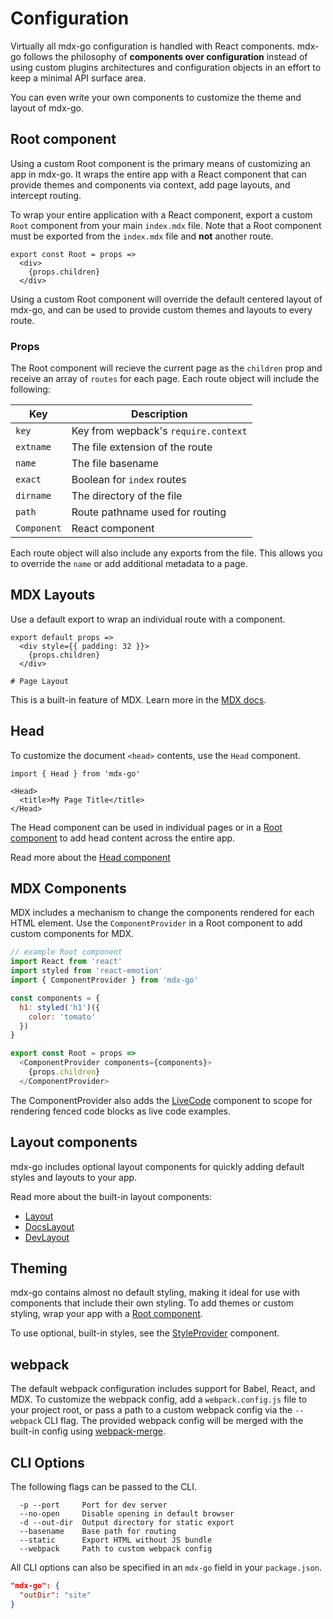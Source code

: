 
# Configuration

Virtually all mdx-go configuration is handled with React components.
mdx-go follows the philosophy of **components over configuration** instead of using custom plugins architectures and configuration objects in an effort to keep a minimal API surface area.

You can even write your own components to customize the theme and layout of mdx-go.

## Root component

Using a custom Root component is the primary means of customizing an app in mdx-go. It wraps the entire app with a React component that can provide themes and components via context, add page layouts, and intercept routing.

To wrap your entire application with a React component,
export a custom `Root` component from your main `index.mdx` file.
Note that a Root component must be exported from the `index.mdx` file and **not** another route.

```mdx
export const Root = props =>
  <div>
    {props.children}
  </div>
```

Using a custom Root component will override the default centered layout of mdx-go, and can be used to provide custom themes and layouts to every route.

### Props

The Root component will recieve the current page as the `children` prop and receive an array of `routes` for each page.
Each route object will include the following:

Key | Description
---|---
`key` | Key from wepback's `require.context`
`extname` | The file extension of the route
`name` | The file basename
`exact` | Boolean for `index` routes
`dirname` | The directory of the file
`path` | Route pathname used for routing
`Component` | React component

Each route object will also include any exports from the file.
This allows you to override the `name` or add additional metadata to a page.

## MDX Layouts

Use a default export to wrap an individual route with a component.

```mdx
export default props =>
  <div style={{ padding: 32 }}>
    {props.children}
  </div>

# Page Layout
```

This is a built-in feature of MDX.
Learn more in the [MDX docs](https://mdxjs.com/syntax#export-default).

## Head

To customize the document `<head>` contents, use the `Head` component.

```mdx
import { Head } from 'mdx-go'

<Head>
  <title>My Page Title</title>
</Head>
```

The Head component can be used in individual pages or in a [Root component](#root-component) to add head content across the entire app.

Read more about the [Head component](/Head)

## MDX Components

MDX includes a mechanism to change the components rendered for each HTML element.
Use the `ComponentProvider` in a Root component to add custom components for MDX.

```js
// example Root component
import React from 'react'
import styled from 'react-emotion'
import { ComponentProvider } from 'mdx-go'

const components = {
  h1: styled('h1')({
    color: 'tomato'
  })
}

export const Root = props =>
  <ComponentProvider components={components}>
    {props.children}
  </ComponentProvider>
```

The ComponentProvider also adds the [LiveCode](/LiveCode) component to scope for rendering fenced code blocks as live code examples.

## Layout components

mdx-go includes optional layout components for quickly adding default styles and layouts to your app.

Read more about the built-in layout components:

- [Layout](/Layout)
- [DocsLayout](/DocsLayout)
- [DevLayout](/DevLayout)

## Theming

mdx-go contains almost no default styling, making it ideal for use with components that include their own styling.
To add themes or custom styling, wrap your app with a [Root component](configuration/#root-component).

To use optional, built-in styles, see the [StyleProvider](/StyleProvider) component.

## webpack

The default webpack configuration includes support for Babel, React, and MDX.
To customize the webpack config, add a `webpack.config.js` file to your project root, or pass a path to a custom webpack config via the `--webpack` CLI flag.
The provided webpack config will be merged with the built-in config using [webpack-merge][].

[webpack-merge]: https://github.com/survivejs/webpack-merge

## CLI Options

The following flags can be passed to the CLI.

```
  -p --port     Port for dev server
  --no-open     Disable opening in default browser
  -d --out-dir  Output directory for static export
  --basename    Base path for routing
  --static      Export HTML without JS bundle
  --webpack     Path to custom webpack config
```

All CLI options can also be specified in an `mdx-go` field in your `package.json`.

```json
"mdx-go": {
  "outDir": "site"
}
```

